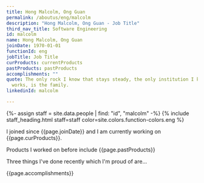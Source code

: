 ```yaml
---
title: Hong Malcolm, Ong Guan
permalink: /aboutus/eng/malcolm
description: "Hong Malcolm, Ong Guan - Job Title"
third_nav_title: Software Engineering
id: malcolm
name: Hong Malcolm, Ong Guan
joinDate: 1970-01-01
functionId: eng
jobTitle: Job Title
curProducts: currentProducts
pastProducts: pastProducts
accomplishments: ""
quote: The only rock I know that stays steady, the only institution I know that
  works, is the family.
linkedinId: malcolm

---
```


{%- assign staff = site.data.people | find: "id", "malcolm" -%}
{% include staff_heading.html staff=staff color=site.colors.function-colors.eng %}

<p>I joined since {{page.joinDate}} and I am currently working on {{page.curProducts}}.</p>

<p>Products I worked on before include {{page.pastProducts}}</p>

<p>Three things I've done recently which I'm proud of are...</p>
{{page.accomplishments}}
